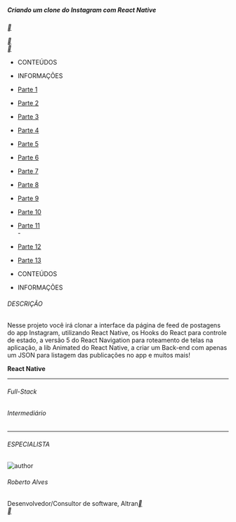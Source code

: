 #####  Criando um clone do Instagram com React Native

[**](https://hermes.digitalinnovation.one/lab_projects/files/920edbcd-6e4a-4770-aa2f-b56c1436566b.zip)         <br>     

[**](https://web.dio.me/lab/criando-um-clone-do-instagram-com-react-native/learning/152e2cbe-7f10-48a0-9c8d-53e27cf2f7b6)         <br>     [**](https://web.dio.me/lab/criando-um-clone-do-instagram-com-react-native/learning/2a918002-c54c-4a1c-9577-810787848d42)         <br>     



- CONTEÚDOS
- INFORMAÇÕES

- [Parte 1](https://web.dio.me/lab/criando-um-clone-do-instagram-com-react-native/learning/152e2cbe-7f10-48a0-9c8d-53e27cf2f7b6)         <br>    
- [Parte 2](https://web.dio.me/lab/criando-um-clone-do-instagram-com-react-native/learning/2a918002-c54c-4a1c-9577-810787848d42)         <br>    
- [Parte 3](https://web.dio.me/lab/criando-um-clone-do-instagram-com-react-native/learning/fb077d46-ce3b-430b-8b8a-73beff126301)         <br>    
- [Parte 4](https://web.dio.me/lab/criando-um-clone-do-instagram-com-react-native/learning/46fe042c-054e-4be8-b0c0-0b665920e953)         <br>    
- [Parte 5](https://web.dio.me/lab/criando-um-clone-do-instagram-com-react-native/learning/047a6708-bcca-4909-b574-6abd7425241c)         <br>    
- [Parte 6](https://web.dio.me/lab/criando-um-clone-do-instagram-com-react-native/learning/d4c13d1f-5e72-4d58-b1e8-764d72da57ac)         <br>    
- [Parte 7](https://web.dio.me/lab/criando-um-clone-do-instagram-com-react-native/learning/acd72851-d5c6-4549-b660-154a803fb682)         <br>    
- [Parte 8](https://web.dio.me/lab/criando-um-clone-do-instagram-com-react-native/learning/365b37bf-8e03-4f27-84b4-611bc564597f)         <br>    
- [Parte 9](https://web.dio.me/lab/criando-um-clone-do-instagram-com-react-native/learning/30fc1faa-6eb5-4e44-8bea-12f9b151e23f)         <br>    
- [Parte 10](https://web.dio.me/lab/criando-um-clone-do-instagram-com-react-native/learning/b800484a-69a2-43be-ad5b-e8b58609e69f)         <br>   
- [Parte 11](https://web.dio.me/lab/criando-um-clone-do-instagram-com-react-native/learning/63f83bdb-bc7d-41c8-aa68-7d9c51683b07)         <br>   -
- [Parte 12](https://web.dio.me/lab/criando-um-clone-do-instagram-com-react-native/learning/d077c21d-03e3-4b4a-9483-f093d3dc96af)         <br>    
- [Parte 13](https://web.dio.me/lab/criando-um-clone-do-instagram-com-react-native/learning/bf410a27-cfdd-40af-bf09-7209042cfcc4)         <br>     



- CONTEÚDOS
- INFORMAÇÕES

###### DESCRIÇÃO

Nesse projeto você irá clonar a interface da página de feed de postagens do app Instagram, utilizando React Native, os Hooks do React para controle de estado, a versão 5 do React Navigation para roteamento de telas na aplicação, a lib Animated do React Native, a criar um Back-end com apenas um JSON para listagem das publicações no app e muitos mais!

**React Native**

------

###### Full-Stack

###### Intermediário

------

###### ESPECIALISTA

![author](https://hermes.digitalinnovation.one/users/author/photos/75750e26-c250-4e1a-9e8a-7d8a5df402bb.png)         <br>     

###### Roberto Alves

Desenvolvedor/Consultor de software, Altran[**](https://www.linkedin.com/in/robertosousa01/)         <br>      [**](https://github.com/robertosousa1/)         <br>     
